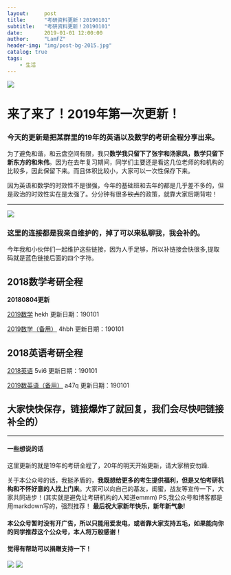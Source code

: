 ```yaml
---
layout:     post
title:      "考研资料更新！20190101"
subtitle:   "考研资料更新！20190101"
date:       2019-01-01 12:00:00
author:     "LamFZ"
header-img: "img/post-bg-2015.jpg"
catalog: true
tags:
    - 生活
---
```


![](https://timgsa.baidu.com/timg?image&quality=80&size=b9999_10000&sec=1514738950230&di=4ada63ff5b103dd07e04b106926b5ac6&imgtype=0&src=http%3A%2F%2Fd.hiphotos.baidu.com%2Fzhidao%2Fpic%2Fitem%2Feac4b74543a98226e4d0d25e8282b9014a90ebb2.jpg)
# 来了来了！2019年第一次更新！
### 今天的更新是把某群里的19年的英语以及数学的考研全程分享出来。

为了避免和谐，和云盘空间有限，我只**数学我只留下了张宇和汤家凤，数学只留下新东方的和朱伟**。因为在去年复习期间，同学们主要还是看这几位老师的和机构的比较多，因此保留下来。而且体积比较小，大家可以一次性保存下来。

因为英语和数学的时效性不是很强，今年的基础班和去年的都是几乎差不多的，但是政治的时效性实在是太强了。分分钟有很多~~钦点~~的政策，就靠大家后期背啦！

-------
![](https://timgsa.baidu.com/timg?image&quality=80&size=b9999_10000&sec=1521349237630&di=3ae59fbee00400f8a8033ecc6af860ea&imgtype=0&src=http%3A%2F%2Fi2.hdslb.com%2Fbfs%2Farchive%2F912fae817a5220d15498cac02ba57fda5cec8d35.png)
### 这里的连接都是我亲自维护的，掉了可以来私聊我，我会补的。

今年我和小伙伴们一起维护这些链接，因为人手足够，所以补链接会快很多,提取码就是蓝色链接后面的四个字符。

## 2018数学考研全程

**20180804更新**

[2019数学](https://pan.baidu.com/s/1_r0JHCQ1w9xs6auuf2DiYw)  hekh 更新日期：190101

[2019数学（备用）](https://pan.baidu.com/s/1qts1DghISQFZwFTq3bHrdQ)  4hbh 更新日期：190101

## 2018英语考研全程

[2018英语](https://pan.baidu.com/s/1WxXo4DREwxIZnXpPdaon0w)  5vi6 更新日期：190101

[2019数英语（备用）](https://pan.baidu.com/s/1ZlfUdghQ1Af3zWckW7Hi6A)  a47q 更新日期：190101

## 大家快快保存，链接爆炸了就回复，我们会尽快吧链接补全的）

---------
#### 一些想说的话
这里更新的就是19年的考研全程了，20年的明天开始更新，请大家稍安勿躁.

关于本公众号的话，我挺矛盾的，**我既想给更多的考生提供福利，但是又怕考研机构和不怀好意的人找上门来**。大家可以向自己的基友，闺蜜，战友等宣传一下，大家共同进步！(其实就是避免让考研机构的人知道emmm)
PS,我公众号和博客都是用markdown写的，强烈推荐！
**最后祝大家新年快乐，新年新气象!**

#### 本公众号暂时没有开广告，所以只能用爱发电，或者靠大家支持五毛，如果能向你的同学推荐这个公众号，本人将万般感谢！

#### 觉得有帮助可以捐赠支持一下！
![](https://timgsa.baidu.com/timg?image&quality=80&size=b9999_10000&sec=1514739195444&di=773936890dfe86fcf8a25b3db2384433&imgtype=0&src=http%3A%2F%2Fi.zeze.com%2Fattachment%2Fforum%2F201603%2F26%2F104839u04ctdk924k8pbdb.jpeg)
![](http://ww4.sinaimg.cn/large/0060lm7Tly1fn0b1zneraj30iz0lj75q.jpg
)

